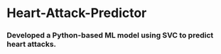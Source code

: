 # Heart-Attack-Predictor

<h3> Developed a Python-based ML model using SVC to predict heart attacks.</h3>
